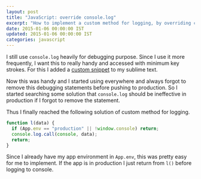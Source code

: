 ```yaml
---
layout: post
title: "JavaScript: override console.log"
excerpt: "How to implement a custom method for logging, by overriding console.log"
date: 2015-01-06 00:00:00 IST
updated: 2015-01-06 00:00:00 IST
categories: javascript
---
```


I still use `console.log` heavily for debugging purpose. Since I use it more frequently, I want this to really handy and accessed with minimum key strokes. For this I added a [custom snippet](https://github.com/revathskumar/dotfiles/blob/143b9df805ffbed82004b4092e8a537e15b2fb5e/sublime2/User/console.log.sublime-snippet) to my sublime text.

Now this was handy and I started using everywhere and always forgot to remove this debugging statements before pushing to production. So I started searching some solution that `console.log` should be ineffective in production if I forgot to remove the statement.

Thus I finally reached the following solution of custom method for logging.

```js
function l(data) {
  if (App.env == "production" || !window.console) return;
  console.log.call(console, data);
  return;
}
```

Since I already have my app environment in `App.env`, this was pretty easy for me to implement. If the app is in production I just return from `l()` before logging to console.
